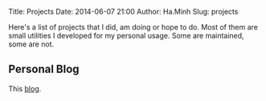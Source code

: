 Title: Projects
Date: 2014-06-07 21:00
Author: Ha.Minh
Slug: projects

Here's a list of projects that I did, am doing or hope to do. Most of them are small utilities I developed for my personal usage. Some are maintained, some are not.

## Personal Blog
This [blog](http://minhhh.github.io).

